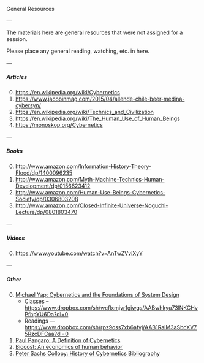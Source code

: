 General Resources

—

The materials here are general resources that were not assigned for a session.

Please place any general reading, watching, etc. in here.

—

##### Articles

0. https://en.wikipedia.org/wiki/Cybernetics
1. https://www.jacobinmag.com/2015/04/allende-chile-beer-medina-cybersyn/
2. https://en.wikipedia.org/wiki/Technics_and_Civilization
3. https://en.wikipedia.org/wiki/The_Human_Use_of_Human_Beings
4. https://monoskop.org/Cybernetics

—

##### Books

0. http://www.amazon.com/Information-History-Theory-Flood/dp/1400096235
1. http://www.amazon.com/Myth-Machine-Technics-Human-Development/dp/0156623412
2. http://www.amazon.com/Human-Use-Beings-Cybernetics-Society/dp/0306803208
3. http://www.amazon.com/Closed-Infinite-Universe-Noguchi-Lecture/dp/0801803470

—

##### Videos

0. https://www.youtube.com/watch?v=AnTwZVviXyY

—

##### Other

0. [Michael Yap: Cybernetics and the Foundations of System Design](https://docs.google.com/document/d/1m82iJqnZc8BPhA8rNkanTxodyhKI0-wLtfKdLvhNSto/edit#heading=h.2zurizhlxl0v)
    - Classes – https://www.dropbox.com/sh/wcflxmjyr1giwgs/AABwhkyu73lNKCHvPfhpYU6Da?dl=0
    - Readings — https://www.dropbox.com/sh/rpz9oss7xb6afvj/AAB1RaiM3aSbcXV75RzcDFCaa?dl=0
1. [Paul Pangaro: A Definition of Cybernetics](http://www.pangaro.com/definition-cybernetics.html)
2. [Biocost: An economics of human behavior](http://pangaro.com/sva2010/Biocost_091105.pdf)
3. [Peter Sachs Collopy: History of Cybernetics Bibliography](https://collopy.net/projects/bibliography.html)
